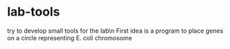 # lab-tools
try to develop small tools for the lab\n
First idea is a program to place genes on a circle representing E. coli chromosome
